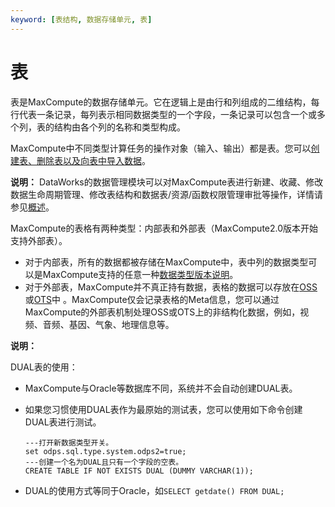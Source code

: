 ```yaml
---
keyword: [表结构, 数据存储单元, 表]
---
```


# 表

表是MaxCompute的数据存储单元。它在逻辑上是由行和列组成的二维结构，每行代表一条记录，每列表示相同数据类型的一个字段，一条记录可以包含一个或多个列，表的结构由各个列的名称和类型构成。

MaxCompute中不同类型计算任务的操作对象（输入、输出）都是表。您可以[创建表、删除表以及向表中导入数据](/intl.zh-CN/开发/常用命令/表操作.md)。

**说明：** DataWorks的数据管理模块可以对MaxCompute表进行新建、收藏、修改数据生命周期管理、修改表结构和数据表/资源/函数权限管理审批等操作，详情请参见[概述]()。

MaxCompute的表格有两种类型：内部表和外部表（MaxCompute2.0版本开始支持外部表）。

-   对于内部表，所有的数据都被存储在MaxCompute中，表中列的数据类型可以是MaxCompute支持的任意一种[数据类型版本说明](/intl.zh-CN/开发/数据类型/数据类型版本说明.md)。
-   对于外部表，MaxCompute并不真正持有数据，表格的数据可以存放在[OSS](https://www.alibabacloud.com/product/oss)或[OTS](https://www.alibabacloud.com/product/ots)中 。MaxCompute仅会记录表格的Meta信息，您可以通过MaxCompute的外部表机制处理OSS或OTS上的非结构化数据，例如，视频、音频、基因、气象、地理信息等。

**说明：**

DUAL表的使用：

-   MaxCompute与Oracle等数据库不同，系统并不会自动创建DUAL表。
-   如果您习惯使用DUAL表作为最原始的测试表，您可以使用如下命令创建DUAL表进行测试。

    ```
    ---打开新数据类型开关。
    set odps.sql.type.system.odps2=true;
    ---创建一个名为DUAL且只有一个字段的空表。
    CREATE TABLE IF NOT EXISTS DUAL (DUMMY VARCHAR(1));
    ```

-   DUAL的使用方式等同于Oracle，如`SELECT getdate() FROM DUAL;`

